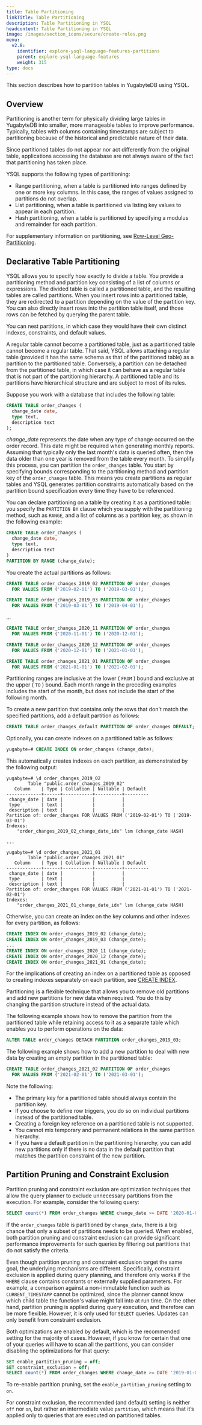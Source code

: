 ```yaml
---
title: Table Partitioning
linkTitle: Table Partitioning
description: Table Partitioning in YSQL
headcontent: Table Partitioning in YSQL
image: /images/section_icons/secure/create-roles.png
menu:
  v2.8:
    identifier: explore-ysql-language-features-partitions
    parent: explore-ysql-language-features
    weight: 315
type: docs
---
```


This section describes how to partition tables in YugabyteDB using YSQL.

## Overview

Partitioning is another term for physically dividing large tables in YugabyteDB into smaller, more manageable tables to improve performance. Typically, tables with columns containing timestamps are subject to partitioning because of the historical and predictable nature of their data.

Since partitioned tables do not appear nor act differently from the original table, applications accessing the database are not always aware of the fact that partitioning has taken place.

YSQL supports the following types of partitioning:

- Range partitioning, when a table is partitioned into ranges defined by one or more key columns. In this case, the ranges of values assigned to partitions do not overlap.
- List partitioning, when a table is partitioned via listing key values to appear in each partition.
- Hash partitioning, when a table is partitioned by specifying a modulus and remainder for each partition.

For supplementary information on partitioning, see [Row-Level Geo-Partitioning](../../multi-region-deployments/row-level-geo-partitioning/).

## Declarative Table Partitioning

YSQL allows you to specify how exactly to divide a table. You provide a partitioning method and partition key consisting of a list of columns or expressions. The divided table is called a partitioned table, and the resulting tables are called partitions. When you insert rows into a partitioned table, they are redirected to a partition depending on the value of the partition key. You can also directly insert rows into the partition table itself, and those rows can be fetched by querying the parent table.

You can nest partitions, in which case they would have their own distinct indexes, constraints, and default values.

A regular table cannot become a partitioned table, just as a partitioned table cannot become a regular table. That said, YSQL allows attaching a regular table (provided it has the same schema as that of the partitioned table) as a partition to the partitioned table. Conversely, a partition can be detached from the partitioned table, in which case it can behave as a regular table that is not part of the partitioning hierarchy. A partitioned table and its partitions have hierarchical structure and are subject to most of its rules.

Suppose you work with a database that includes the following table:

```sql
CREATE TABLE order_changes (
  change_date date,
  type text,
  description text
);
```

*change_date* represents the date when any type of change occurred on the order record. This date might be required when generating monthly reports. Assuming that typically only the last month's data is queried often, then the data older than one year is removed from the table every month. To simplify this process, you can partition the `order_changes` table. You start by specifying bounds corresponding to the partitioning method and partition key of the `order_changes` table. This means you create partitions as regular tables and YSQL generates partition constraints automatically based on the partition bound specification every time they have to be referenced.

You can declare partitioning on a table by creating it as a partitioned table: you specify the `PARTITION BY` clause which you supply with the partitioning method, such as `RANGE`, and a list of columns as a partition key, as shown in the following example:

```sql
CREATE TABLE order_changes (
  change_date date,
  type text,
  description text
)
PARTITION BY RANGE (change_date);
```

You create the actual partitions as follows:

```sql
CREATE TABLE order_changes_2019_02 PARTITION OF order_changes
  FOR VALUES FROM ('2019-02-01') TO ('2019-03-01');
```

```sql
CREATE TABLE order_changes_2019_03 PARTITION OF order_changes
  FOR VALUES FROM ('2019-03-01') TO ('2019-04-01');
```

...

```sql
CREATE TABLE order_changes_2020_11 PARTITION OF order_changes
  FOR VALUES FROM ('2020-11-01') TO ('2020-12-01');
```

```sql
CREATE TABLE order_changes_2020_12 PARTITION OF order_changes
  FOR VALUES FROM ('2020-12-01') TO ('2021-01-01');
```

```sql
CREATE TABLE order_changes_2021_01 PARTITION OF order_changes
  FOR VALUES FROM ('2021-01-01') TO ('2021-02-01');
```

Partitioning ranges are inclusive at the lower ( `FROM` ) bound and exclusive at the upper ( `TO` ) bound.
Each month range in the preceding examples includes the start of the month, but does not include the start of the following month.

To create a new partition that contains only the rows that don't match the specified partitions, add a default partition as follows:

```sql
CREATE TABLE order_changes_default PARTITION OF order_changes DEFAULT;
```

Optionally, you can create indexes on a partitioned table as follows:

```sql
yugabyte=# CREATE INDEX ON order_changes (change_date);
```

This automatically creates indexes on each partition, as demonstrated by the following output:

```output
yugabyte=# \d order_changes_2019_02
        Table "public.order_changes_2019_02"
   Column    | Type | Collation | Nullable | Default
-------------+------+-----------+----------+---------
 change_date | date |           |          |
 type        | text |           |          |
 description | text |           |          |
Partition of: order_changes FOR VALUES FROM ('2019-02-01') TO ('2019-03-01')
Indexes:
    "order_changes_2019_02_change_date_idx" lsm (change_date HASH)

...

yugabyte=# \d order_changes_2021_01
        Table "public.order_changes_2021_01"
   Column    | Type | Collation | Nullable | Default
-------------+------+-----------+----------+---------
 change_date | date |           |          |
 type        | text |           |          |
 description | text |           |          |
Partition of: order_changes FOR VALUES FROM ('2021-01-01') TO ('2021-02-01')
Indexes:
    "order_changes_2021_01_change_date_idx" lsm (change_date HASH)
```

Otherwise, you can create an index on the key columns and other indexes for every partition, as follows:

```sql
CREATE INDEX ON order_changes_2019_02 (change_date);
CREATE INDEX ON order_changes_2019_03 (change_date);
...
CREATE INDEX ON order_changes_2020_11 (change_date);
CREATE INDEX ON order_changes_2020_12 (change_date);
CREATE INDEX ON order_changes_2021_01 (change_date);
```

For the implications of creating an index on a partitioned table as opposed to creating indexes separately on each partition, see [CREATE INDEX](../../../api/ysql/the-sql-language/statements/ddl_create_index/).

Partitioning is a flexible technique that allows you to remove old partitions and add new partitions for new data when required. You do this by changing the partition structure instead of the actual data.

The following example shows how to remove the partition from the partitioned table while retaining access to it as a separate table which enables you to perform operations on the data:

```sql
ALTER TABLE order_changes DETACH PARTITION order_changes_2019_03;
```

The following example shows how to add a new partition to deal with new data by creating an empty partition in the partitioned table:

```sql
CREATE TABLE order_changes_2021_02 PARTITION OF order_changes
  FOR VALUES FROM ('2021-02-01') TO ('2021-03-01');
```

Note the following:

- The primary key for a partitioned table should always contain the partition key.
- If you choose to define row triggers, you do so on individual partitions instead of the partitioned table.
- Creating a foreign key reference on a partitioned table is not supported.
- You cannot mix temporary and permanent relations in the same partition hierarchy.
- If you have a default partition in the partitioning hierarchy, you can add new partitions only if there is no data in the default partition that matches the partition constraint of the new partition.

## Partition Pruning and Constraint Exclusion

Partition pruning and constraint exclusion are optimization techniques that allow the query planner to exclude unnecessary partitions from the execution. For example, consider the following query:

```sql
SELECT count(*) FROM order_changes WHERE change_date >= DATE '2020-01-01';
```

If the `order_changes` table is partitioned by `change_date`, there is a big chance that only a subset of partitions needs to be queried. When enabled, both partition pruning and constraint exclusion can provide significant performance improvements for such queries by filtering out partitions that do not satisfy the criteria.

Even though partition pruning and constraint exclusion target the same goal, the underlying mechanisms are different. Specifically, constraint exclusion is applied during query planning, and therefore only works if the `WHERE` clause contains constants or externally supplied parameters. For example, a comparison against a non-immutable function such as `CURRENT_TIMESTAMP` cannot be optimized, since the planner cannot know which child table the function's value might fall into at run time. On the other hand, partition pruning is applied during query execution, and therefore can be more flexible. However, it is only used for `SELECT` queries. Updates can only benefit from constraint exclusion.

Both optimizations are enabled by default, which is the recommended setting for the majority of cases. However, if you know for certain that one of your queries will have to scan all the partitions, you can consider disabling the optimizations for that query:

```sql
SET enable_partition_pruning = off;
SET constraint_exclusion = off;
SELECT count(*) FROM order_changes WHERE change_date >= DATE '2019-01-01';
```

To re-enable partition pruning, set the `enable_partition_pruning` setting to `on`.

For constraint exclusion, the recommended (and default) setting is neither `off` nor `on`, but rather an intermediate value `partition`, which means that it’s applied only to queries that are executed on partitioned tables.
